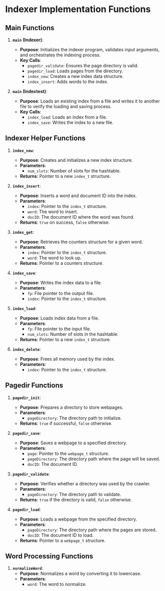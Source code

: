 # Indexer Implementation Functions

## Main Functions

1. **`main` (Indexer)**:
   - **Purpose**: Initializes the indexer program, validates input arguments, and orchestrates the indexing process.
   - **Key Calls**:
     - `pagedir_validate`: Ensures the page directory is valid.
     - `pagedir_load`: Loads pages from the directory.
     - `index_new`: Creates a new index data structure.
     - `index_insert`: Adds words to the index.

2. **`main` (Indextest)**:
   - **Purpose**: Loads an existing index from a file and writes it to another file to verify the loading and saving process.
   - **Key Calls**:
     - `index_load`: Loads an index from a file.
     - `index_save`: Writes the index to a new file.

## Indexer Helper Functions

1. **`index_new`**:
   - **Purpose**: Creates and initializes a new index structure.
   - **Parameters**:
     - `num_slots`: Number of slots for the hashtable.
   - **Returns**: Pointer to a new `index_t` structure.

2. **`index_insert`**:
   - **Purpose**: Inserts a word and document ID into the index.
   - **Parameters**:
     - `index`: Pointer to the `index_t` structure.
     - `word`: The word to insert.
     - `docID`: The document ID where the word was found.
   - **Returns**: `true` on success, `false` otherwise.

3. **`index_get`**:
   - **Purpose**: Retrieves the counters structure for a given word.
   - **Parameters**:
     - `index`: Pointer to the `index_t` structure.
     - `word`: The word to look up.
   - **Returns**: Pointer to a counters structure.

4. **`index_save`**:
   - **Purpose**: Writes the index data to a file.
   - **Parameters**:
     - `fp`: File pointer to the output file.
     - `index`: Pointer to the `index_t` structure.

5. **`index_load`**:
   - **Purpose**: Loads index data from a file.
   - **Parameters**:
     - `fp`: File pointer to the input file.
     - `num_slots`: Number of slots in the hashtable.
   - **Returns**: Pointer to a new `index_t` structure.

6. **`index_delete`**:
   - **Purpose**: Frees all memory used by the index.
   - **Parameters**:
     - `index`: Pointer to the `index_t` structure.

## Pagedir Functions

1. **`pagedir_init`**:
   - **Purpose**: Prepares a directory to store webpages.
   - **Parameters**:
     - `pageDirectory`: The directory path to initialize.
   - **Returns**: `true` if successful, `false` otherwise.

2. **`pagedir_save`**:
   - **Purpose**: Saves a webpage to a specified directory.
   - **Parameters**:
     - `page`: Pointer to the `webpage_t` structure.
     - `pageDirectory`: The directory path where the page will be saved.
     - `docID`: The document ID.

3. **`pagedir_validate`**:
   - **Purpose**: Verifies whether a directory was used by the crawler.
   - **Parameters**:
     - `pageDirectory`: The directory path to validate.
   - **Returns**: `true` if the directory is valid, `false` otherwise.

4. **`pagedir_load`**:
   - **Purpose**: Loads a webpage from the specified directory.
   - **Parameters**:
     - `pageDirectory`: The directory path where the pages are stored.
     - `docID`: The document ID to load.
   - **Returns**: Pointer to a `webpage_t` structure.

## Word Processing Functions

1. **`normalizeWord`**:
   - **Purpose**: Normalizes a word by converting it to lowercase.
   - **Parameters**:
     - `word`: The word to normalize.
